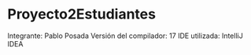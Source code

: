 # Proyecto2Estudiantes

Integrante: Pablo Posada Versión del compilador: 17 IDE utilizada: IntelliJ IDEA
